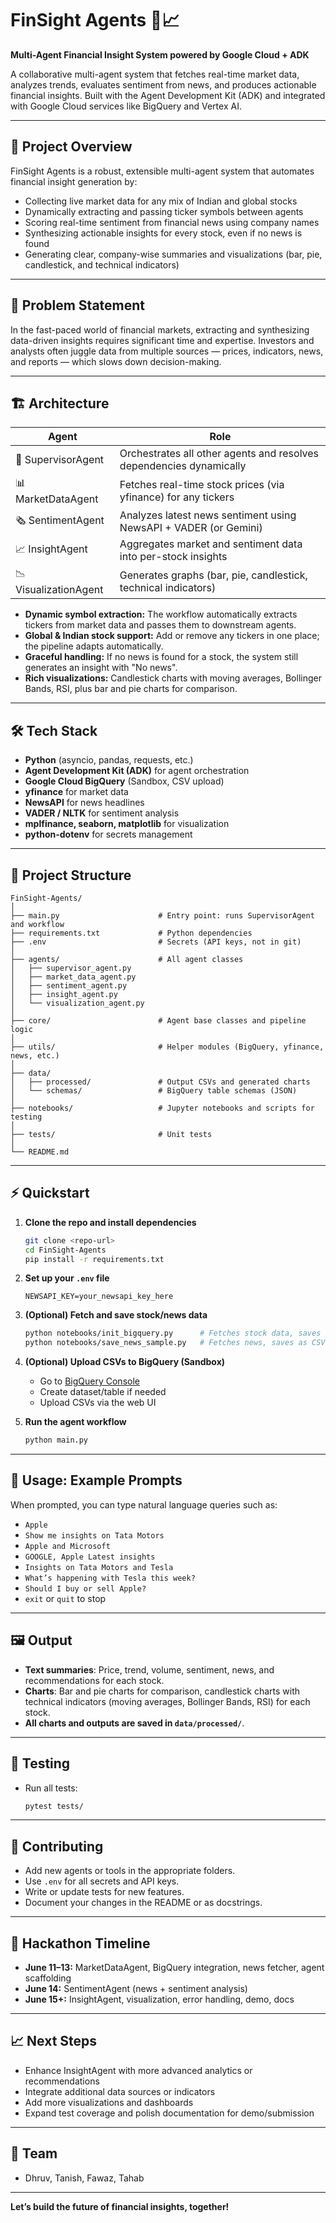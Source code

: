 # FinSight Agents 🧠📈

**Multi-Agent Financial Insight System powered by Google Cloud + ADK**

A collaborative multi-agent system that fetches real-time market data, analyzes trends, evaluates sentiment from news, and produces actionable financial insights. Built with the Agent Development Kit (ADK) and integrated with Google Cloud services like BigQuery and Vertex AI.

---

## 🚀 Project Overview

FinSight Agents is a robust, extensible multi-agent system that automates financial insight generation by:

- Collecting live market data for any mix of Indian and global stocks
- Dynamically extracting and passing ticker symbols between agents
- Scoring real-time sentiment from financial news using company names
- Synthesizing actionable insights for every stock, even if no news is found
- Generating clear, company-wise summaries and visualizations (bar, pie, candlestick, and technical indicators)

---

## 🧩 Problem Statement

In the fast-paced world of financial markets, extracting and synthesizing data-driven insights requires significant time and expertise. Investors and analysts often juggle data from multiple sources — prices, indicators, news, and reports — which slows down decision-making.

---

## 🏗️ Architecture

| Agent                       | Role                                                                 |
|-----------------------------|----------------------------------------------------------------------|
| 🧠 SupervisorAgent           | Orchestrates all other agents and resolves dependencies dynamically  |
| 📊 MarketDataAgent           | Fetches real-time stock prices (via yfinance) for any tickers        |
| 🗞️ SentimentAgent            | Analyzes latest news sentiment using NewsAPI + VADER (or Gemini)     |
| 📈 InsightAgent              | Aggregates market and sentiment data into per-stock insights         |
| 📉 VisualizationAgent        | Generates graphs (bar, pie, candlestick, technical indicators)       |

- **Dynamic symbol extraction:** The workflow automatically extracts tickers from market data and passes them to downstream agents.
- **Global & Indian stock support:** Add or remove any tickers in one place; the pipeline adapts automatically.
- **Graceful handling:** If no news is found for a stock, the system still generates an insight with "No news".
- **Rich visualizations:** Candlestick charts with moving averages, Bollinger Bands, RSI, plus bar and pie charts for comparison.

---

## 🛠️ Tech Stack

- **Python** (asyncio, pandas, requests, etc.)
- **Agent Development Kit (ADK)** for agent orchestration
- **Google Cloud BigQuery** (Sandbox, CSV upload)
- **yfinance** for market data
- **NewsAPI** for news headlines
- **VADER / NLTK** for sentiment analysis
- **mplfinance, seaborn, matplotlib** for visualization
- **python-dotenv** for secrets management

---

## 📂 Project Structure

```
FinSight-Agents/
│
├── main.py                      # Entry point: runs SupervisorAgent and workflow
├── requirements.txt             # Python dependencies
├── .env                         # Secrets (API keys, not in git)
│
├── agents/                      # All agent classes
│   ├── supervisor_agent.py
│   ├── market_data_agent.py
│   ├── sentiment_agent.py
│   ├── insight_agent.py
│   └── visualization_agent.py
│
├── core/                        # Agent base classes and pipeline logic
│
├── utils/                       # Helper modules (BigQuery, yfinance, news, etc.)
│
├── data/
│   ├── processed/               # Output CSVs and generated charts
│   └── schemas/                 # BigQuery table schemas (JSON)
│
├── notebooks/                   # Jupyter notebooks and scripts for testing
│
├── tests/                       # Unit tests
│
└── README.md
```

---

## ⚡ Quickstart

1. **Clone the repo and install dependencies**
    ```sh
    git clone <repo-url>
    cd FinSight-Agents
    pip install -r requirements.txt
    ```

2. **Set up your `.env` file**
    ```
    NEWSAPI_KEY=your_newsapi_key_here
    ```

3. **(Optional) Fetch and save stock/news data**
    ```sh
    python notebooks/init_bigquery.py      # Fetches stock data, saves as CSV
    python notebooks/save_news_sample.py   # Fetches news, saves as CSV
    ```

4. **(Optional) Upload CSVs to BigQuery (Sandbox)**
    - Go to [BigQuery Console](https://console.cloud.google.com/bigquery)
    - Create dataset/table if needed
    - Upload CSVs via the web UI

5. **Run the agent workflow**
    ```sh
    python main.py
    ```

---

## 💬 Usage: Example Prompts

When prompted, you can type natural language queries such as:

- `Apple`
- `Show me insights on Tata Motors`
- `Apple and Microsoft`
- `GOOGLE, Apple Latest insights`
- `Insights on Tata Motors and Tesla`
- `What’s happening with Tesla this week?`
- `Should I buy or sell Apple?`
- `exit` or `quit` to stop

---

## 🖼️ Output

- **Text summaries**: Price, trend, volume, sentiment, news, and recommendations for each stock.
- **Charts**: Bar and pie charts for comparison, candlestick charts with technical indicators (moving averages, Bollinger Bands, RSI) for each stock.
- **All charts and outputs are saved in `data/processed/`**.

---

## 🧪 Testing

- Run all tests:
    ```sh
    pytest tests/
    ```

---

## 📝 Contributing

- Add new agents or tools in the appropriate folders.
- Use `.env` for all secrets and API keys.
- Write or update tests for new features.
- Document your changes in the README or as docstrings.

---

## 📅 Hackathon Timeline

- **June 11–13:** MarketDataAgent, BigQuery integration, news fetcher, agent scaffolding
- **June 14:** SentimentAgent (news + sentiment analysis)
- **June 15+:** InsightAgent, visualization, error handling, demo, docs

---

## 📈 Next Steps

- Enhance InsightAgent with more advanced analytics or recommendations
- Integrate additional data sources or indicators
- Add more visualizations and dashboards
- Expand test coverage and polish documentation for demo/submission

---

## 🙌 Team

- Dhruv, Tanish, Fawaz, Tahab

---

**Let’s build the future of financial insights, together!**
